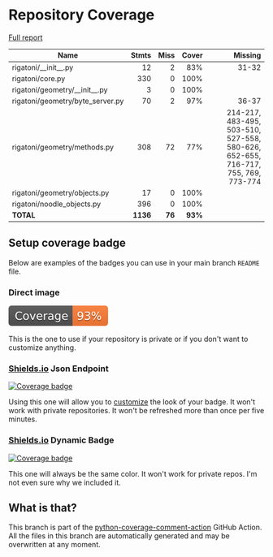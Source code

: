 # Repository Coverage

[Full report](https://htmlpreview.github.io/?https://github.com/InsightCenterNoodles/Rigatoni/blob/python-coverage-comment-action-data/htmlcov/index.html)

| Name                              |    Stmts |     Miss |   Cover |   Missing |
|---------------------------------- | -------: | -------: | ------: | --------: |
| rigatoni/\_\_init\_\_.py          |       12 |        2 |     83% |     31-32 |
| rigatoni/core.py                  |      330 |        0 |    100% |           |
| rigatoni/geometry/\_\_init\_\_.py |        3 |        0 |    100% |           |
| rigatoni/geometry/byte\_server.py |       70 |        2 |     97% |     36-37 |
| rigatoni/geometry/methods.py      |      308 |       72 |     77% |214-217, 483-495, 503-510, 527-558, 580-626, 652-655, 716-717, 755, 769, 773-774 |
| rigatoni/geometry/objects.py      |       17 |        0 |    100% |           |
| rigatoni/noodle\_objects.py       |      396 |        0 |    100% |           |
|                         **TOTAL** | **1136** |   **76** | **93%** |           |


## Setup coverage badge

Below are examples of the badges you can use in your main branch `README` file.

### Direct image

[![Coverage badge](https://raw.githubusercontent.com/InsightCenterNoodles/Rigatoni/python-coverage-comment-action-data/badge.svg)](https://htmlpreview.github.io/?https://github.com/InsightCenterNoodles/Rigatoni/blob/python-coverage-comment-action-data/htmlcov/index.html)

This is the one to use if your repository is private or if you don't want to customize anything.

### [Shields.io](https://shields.io) Json Endpoint

[![Coverage badge](https://img.shields.io/endpoint?url=https://raw.githubusercontent.com/InsightCenterNoodles/Rigatoni/python-coverage-comment-action-data/endpoint.json)](https://htmlpreview.github.io/?https://github.com/InsightCenterNoodles/Rigatoni/blob/python-coverage-comment-action-data/htmlcov/index.html)

Using this one will allow you to [customize](https://shields.io/endpoint) the look of your badge.
It won't work with private repositories. It won't be refreshed more than once per five minutes.

### [Shields.io](https://shields.io) Dynamic Badge

[![Coverage badge](https://img.shields.io/badge/dynamic/json?color=brightgreen&label=coverage&query=%24.message&url=https%3A%2F%2Fraw.githubusercontent.com%2FInsightCenterNoodles%2FRigatoni%2Fpython-coverage-comment-action-data%2Fendpoint.json)](https://htmlpreview.github.io/?https://github.com/InsightCenterNoodles/Rigatoni/blob/python-coverage-comment-action-data/htmlcov/index.html)

This one will always be the same color. It won't work for private repos. I'm not even sure why we included it.

## What is that?

This branch is part of the
[python-coverage-comment-action](https://github.com/marketplace/actions/python-coverage-comment)
GitHub Action. All the files in this branch are automatically generated and may be
overwritten at any moment.